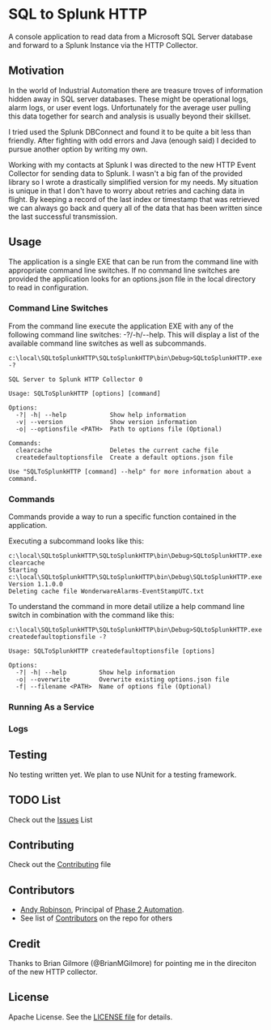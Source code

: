 ﻿# SQL to Splunk HTTP

A console application to read data from a Microsoft SQL Server database and forward to a Splunk Instance via the HTTP Collector.

## Motivation

In the world of Industrial Automation there are treasure troves of information hidden away in SQL server databases.  These might be operational logs, alarm logs, or user event logs.  Unfortunately for the average user pulling this data together for search and analysis is usually beyond their skillset.

I tried used the Splunk DBConnect and found it to be quite a bit less than friendly.  After fighting with odd errors and Java (enough said) I decided to pursue another option by writing my own.

Working with my contacts at Splunk I was directed to the new HTTP Event Collector for sending data to Splunk.  I wasn't a big fan of the provided library so I wrote a drastically simplified version for my needs.  My situation is unique in that I don't have to worry about retries and caching data in flight.  By keeping a record of the last index or timestamp that was retrieved we can always go back and query all of the data that has been written since the last successful transmission.

## Usage

The application is a single EXE that can be run from the command line with appropriate command line switches.  If no command line switches are provided the application looks for an options.json file in the local directory to read in configuration.

### Command Line Switches

From the command line execute the application EXE with any of the following command line switches: -?/-h/--help.  This will display a list of the available command line switches as well as subcommands.

```batchfile
c:\local\SQLtoSplunkHTTP\SQLtoSplunkHTTP\bin\Debug>SQLtoSplunkHTTP.exe -?

SQL Server to Splunk HTTP Collector 0

Usage: SQLToSplunkHTTP [options] [command]

Options:
  -?| -h| --help            Show help information
  -v| --version             Show version information
  -o| --optionsfile <PATH>  Path to options file (Optional)

Commands:
  clearcache                Deletes the current cache file
  createdefaultoptionsfile  Create a default options.json file

Use "SQLToSplunkHTTP [command] --help" for more information about a command.
```

### Commands

Commands provide a way to run a specific function contained in the application.

Executing a subcommand looks like this:

```batchfile
c:\local\SQLtoSplunkHTTP\SQLtoSplunkHTTP\bin\Debug>SQLtoSplunkHTTP.exe clearcache
Starting c:\local\SQLtoSplunkHTTP\SQLtoSplunkHTTP\bin\Debug\SQLtoSplunkHTTP.exe Version 1.1.0.0
Deleting cache file WonderwareAlarms-EventStampUTC.txt

```

To understand the command in more detail utilize a help command line switch in combination with the command like this:

```batchfile
c:\local\SQLtoSplunkHTTP\SQLtoSplunkHTTP\bin\Debug>SQLtoSplunkHTTP.exe createdefaultoptionsfile -?

Usage: SQLToSplunkHTTP createdefaultoptionsfile [options]

Options:
  -?| -h| --help         Show help information
  -o| --overwrite        Overwrite existing options.json file
  -f| --filename <PATH>  Name of options file (Optional)
```

### Running As a Service


### Logs



## Testing

No testing written yet.  We plan to use NUnit for a testing framework.

## TODO List

Check out the [Issues](/../../issues) List

## Contributing

Check out the [Contributing](/CONTRIBUTING.MD) file

## Contributors

* [Andy Robinson](mailto:andy@phase2automation.com), Principal of [Phase 2 Automation](http://phase2automation.com).
* See list of [Contributors](/../../graphs/contributors) on the repo for others

## Credit

Thanks to Brian Gilmore (@BrianMGilmore) for pointing me in the direciton of the new HTTP collector.

## License

Apache License. See the [LICENSE file](/LICENSE) for details.